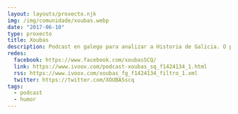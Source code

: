 ```yaml
---
layout: layouts/proxecto.njk
img: /img/comunidade/xoubas.webp
date: "2017-06-10"
type: proxecto
title: Xoubas
description: Podcast en galego para analizar a Historia de Galicia. O principal obxectivo é contar partes da historia do pobo galego que se descoñecen ou que merecen verse desde outra perspectiva, e que así o oínte se faga a súa propia reflexión persoal. Non son curiosidades, é Historia.
redes:
  facebook: https://www.facebook.com/xoubasSCQ/
  link: https://www.ivoox.com/podcast-xoubas_sq_f1424134_1.html
  rss: https://www.ivoox.com/xoubas_fg_f1424134_filtro_1.xml
  twitter: https://twitter.com/XOUBASscq
tags:
  - podcast
  - humor
---
```

